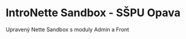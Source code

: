 IntroNette Sandbox - SŠPU Opava
===============================

Upravený Nette Sandbox s moduly Admin a Front